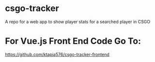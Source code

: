 # csgo-tracker
A repo for a web app to show player stats for a searched player in CSGO

# For Vue.js Front End Code Go To:
https://github.com/ktapia576/csgo-tracker-frontend
